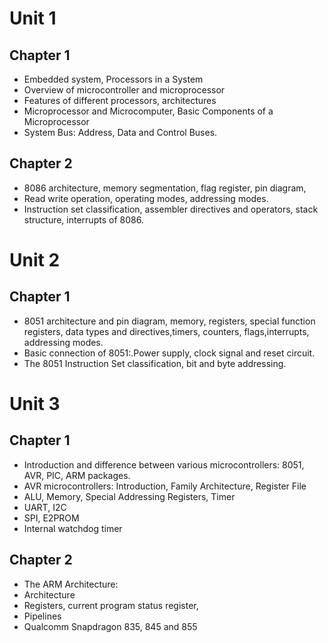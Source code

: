 # Unit 1

## Chapter 1

- Embedded system, Processors in a System
- Overview of microcontroller and microprocessor
- Features of different processors, architectures
- Microprocessor and Microcomputer, Basic Components of a Microprocessor
- System Bus: Address, Data and Control Buses.

## Chapter 2

- 8086 architecture, memory segmentation, flag register, pin diagram,
- Read write operation, operating modes, addressing modes.
- Instruction set classification, assembler directives and operators, stack structure, interrupts of 8086. 


# Unit 2

## Chapter 1 

- 8051 architecture and pin diagram, memory, registers,  special function registers, data types and directives,timers, counters, flags,interrupts, addressing modes. 
- Basic connection of 8051:.Power supply, clock signal and reset circuit.
- The 8051 Instruction Set classification, bit and byte addressing.

# Unit 3

## Chapter 1

- Introduction and difference between various microcontrollers: 8051, AVR, PIC, ARM packages. 
- AVR microcontrollers: Introduction, Family Architecture, Register File 
- ALU, Memory, Special Addressing Registers, Timer
- UART, I2C
- SPI, E2PROM
- Internal watchdog timer

## Chapter 2

- The ARM Architecture: 
- Architecture
- Registers, current program status register, 
- Pipelines
- Qualcomm Snapdragon 835, 845 and 855
